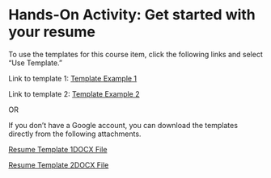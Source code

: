 # Hands-On Activity: Get started with your resume


To use the templates for this course item, click the following links and select “Use Template.”

Link to template 1: [Template Example 1](https://docs.google.com/document/d/1qn_zOg-0E7pca6bEk6BGIEBNBuIZdiPnwOTKm76Q-jA/template/preview "Template Example 1")

Link to template 2: [Template Example 2](https://docs.google.com/document/d/1l-aMPMNRxZ0zSOQcNGg4jMqQO5FW1coZiV2m7jz6CFw/template/preview "Template Example 2")

OR

If you don’t have a Google account, you can download the templates directly from the following attachments.

[Resume Template 1DOCX File](https://d3c33hcgiwev3.cloudfront.net/ufNix5roSVGzYsea6JlR4A_68e010ef3f8f4d8d92978d8c1cbf7184_Resume-Template-1.docx?Expires=1720569600&Signature=gYFbXZ2Y7AV9ywnWpqcsun8VNMQUJBjXFfiFk2b8u7OkuKWOGKR5kEmngz~6Pm0ZB9z7une8hzyFX7L3iwqsa2tv7ApESHP0BZo1GQEEN9t04KP-QGAbUk~FF54C13Q0lExYogh2LRzV4QtMJymghoT3drQpNNQlu1G~95Aeoz0_&Key-Pair-Id=APKAJLTNE6QMUY6HBC5A)

[Resume Template 2DOCX File](https://d3c33hcgiwev3.cloudfront.net/S0mDPfhiSoaJgz34YvqGxA_48ad285cfea74858a876be2ef64c4a49_Resume-Template-2.docx?Expires=1720569600&Signature=b9YQI94QZuT0b-zBWmmNgL03ZhK3mScam4NpbpA25zZMULy-0dLJT4PZSggczudVu3r6DpBq8J4QKr8e5MmW6Czw5NWB8xqbvATOLHrekIsF3r2vsq3f4vaLzY5DJeAB0nLKd4SzxAeQNUXR7do838h4WAFcA9LdovcCbtw7wYs_&Key-Pair-Id=APKAJLTNE6QMUY6HBC5A)

